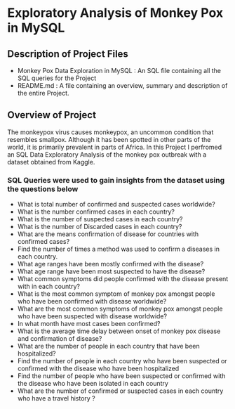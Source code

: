 # Exploratory Analysis of Monkey Pox in MySQL

## Description of Project Files
- Monkey Pox Data Exploration in MySQL : An SQL file containing all the SQL queries for the Project
- README.md : A file containing an overview, summary and description of the entire Project.


## Overview of Project
The monkeypox virus causes monkeypox, an uncommon condition that resembles smallpox. Although it has been spotted in other parts of the world, it is primarily prevalent 
in parts of Africa. In this Project I perfromed an SQL Data Exploratory Analysis of the monkey pox outbreak with a dataset obtained from Kaggle.

### SQL Queries were used to gain insights from the dataset using the questions below

- What is total number of confirmed and suspected cases worldwide?
- What is the number confirmed cases in each country?
- What is the number of suspected cases in each country?
- What is the number of Discarded cases in each country?
- What are the means confirmation of disease for countries with confirmed cases?
- Find the number of times a method was used to confirm a diseases in each country.
- What age ranges have been mostly confirmed with the disease?
- What age range have been most suspected to have the disease?
- What common symptoms did people confirmed with the disease present with in each country?
- What is the most common symptom of monkey pox amongst people who have been confirmed with disease worldwide?
- What are the most common symptoms of monkey pox amongst people who have been suspected with disease worldwide?
- In what month have most cases been confirmed? 
- What is the average time delay between onset of monkey pox disease and confirmation of disease?
- What are the number of people in each country that have been hospitalized?
- Find the number of people in each country who have been suspected or confirmed with the disease who have been hospitalized
- Find the number of people who have been suspected or confirmed with the disease who have been isolated in each country
- What are the number of confirmed or suspected cases in each country who have a travel history ?
